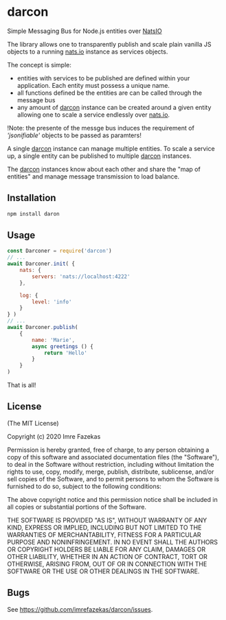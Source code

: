 # darcon

Simple Messaging Bus for Node.js entities over [NatsIO](https://nats.io)

The library allows one to transparently publish and scale plain vanilla JS objects to a running [nats.io](https://nats.io) instance as services objects.

The concept is simple:
- entities with services to be published are defined within your application. Each entity must possess a unique name.
- all functions defined be the entities are can be called through the message bus
- any amount of [darcon](https://github.com/imrefazekas/darcon) instance can be created around a given entity allowing one to scale a service endlessly over [nats.io](https://nats.io).

!Note: the presente of the messge bus induces the requirement of _'jsonifiable'_ objects to be passed as paramters!

A single [darcon](https://github.com/imrefazekas/darcon) instance can manage multiple entities. To scale a service up, a single entity can be published to multiple [darcon](https://github.com/imrefazekas/darcon) instances.

The [darcon](https://github.com/imrefazekas/darcon) instances know about each other and share the "map of entities" and manage message transmission to load balance.


## Installation

```javascript
npm install daron
```

## Usage

```javascript
const Darconer = require('darcon')
// ...
await Darconer.init( {
	nats: {
		servers: 'nats://localhost:4222'
	},

	log: {
		level: 'info'
	}
} )
// ...
await Darconer.publish(
	{
		name: 'Marie',
		async greetings () {
			return 'Hello'
		}
	}
)
```

That is all!



## License

(The MIT License)

Copyright (c) 2020 Imre Fazekas

Permission is hereby granted, free of charge, to any person obtaining a copy of
this software and associated documentation files (the "Software"), to deal in
the Software without restriction, including without limitation the rights to
use, copy, modify, merge, publish, distribute, sublicense, and/or sell copies of
the Software, and to permit persons to whom the Software is furnished to do so,
subject to the following conditions:

The above copyright notice and this permission notice shall be included in all
copies or substantial portions of the Software.

THE SOFTWARE IS PROVIDED "AS IS", WITHOUT WARRANTY OF ANY KIND, EXPRESS OR
IMPLIED, INCLUDING BUT NOT LIMITED TO THE WARRANTIES OF MERCHANTABILITY, FITNESS
FOR A PARTICULAR PURPOSE AND NONINFRINGEMENT. IN NO EVENT SHALL THE AUTHORS OR
COPYRIGHT HOLDERS BE LIABLE FOR ANY CLAIM, DAMAGES OR OTHER LIABILITY, WHETHER
IN AN ACTION OF CONTRACT, TORT OR OTHERWISE, ARISING FROM, OUT OF OR IN
CONNECTION WITH THE SOFTWARE OR THE USE OR OTHER DEALINGS IN THE SOFTWARE.


## Bugs

See <https://github.com/imrefazekas/darcon/issues>.
